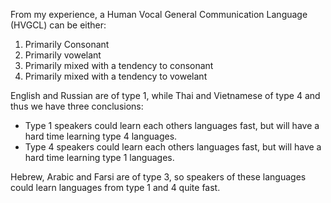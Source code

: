 From my experience, a Human Vocal General Communication Language (HVGCL) can be either:

1. Primarily Consonant
1. Primarily vowelant
1. Primarily mixed with a tendency to consonant
1. Primarily mixed with a tendency to vowelant

English and Russian are of type 1, while Thai and Vietnamese of type 4 and thus we have three conclusions:

* Type 1 speakers could learn each others languages fast, but will have a hard time learning type 4 languages.
* Type 4 speakers could learn each others languages fast, but will have a hard time learning type 1 languages.

Hebrew, Arabic and Farsi are of type 3, so speakers of these languages could learn languages from type 1 and 4 quite fast.

